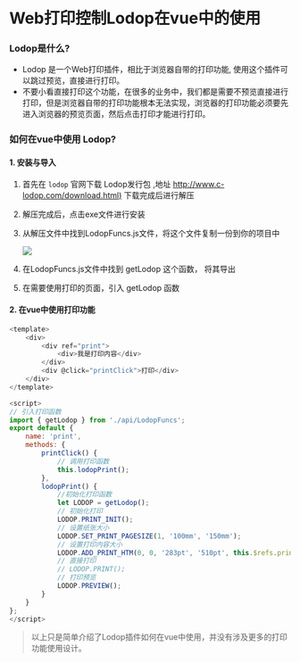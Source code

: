 

# Web打印控制Lodop在vue中的使用



### Lodop是什么?

- Lodop 是一个Web打印插件，相比于浏览器自带的打印功能,  使用这个插件可以跳过预览，直接进行打印。
- 不要小看直接打印这个功能，在很多的业务中，我们都是需要不预览直接进行打印，但是浏览器自带的打印功能根本无法实现，浏览器的打印功能必须要先进入浏览器的预览页面，然后点击打印才能进行打印。

### 如何在vue中使用 Lodop?

#### 1.  安装与导入

1. 首先在 `lodop` 官网下载 Lodop发行包 ,地址 [http://www.c-lodop.com/download.html)](http://www.c-lodop.com/download.html)  下载完成后进行解压

2. 解压完成后，点击exe文件进行安装

3. 从解压文件中找到LodopFuncs.js文件，将这个文件复制一份到你的项目中

   ![](C:\Users\Administrator\Desktop\日常笔记\插件\解压.png)

4. 在LodopFuncs.js文件中找到 getLodop 这个函数， 将其导出

5. 在需要使用打印的页面，引入 getLodop 函数

#### 2. 在vue中使用打印功能

```javascript
<template>
    <div>
        <div ref="print">
            <div>我是打印内容</div>
        </div>
        <div @click="printClick">打印</div>
    </div>
</template>

<script>
// 引入打印函数
import { getLodop } from './api/LodopFuncs';
export default {
    name: 'print',
    methods: {
        printClick() {
            // 调用打印函数
            this.lodopPrint();
        },
        lodopPrint() {
            //初始化打印函数
            let LODOP = getLodop();
            // 初始化打印
            LODOP.PRINT_INIT();
            // 设置纸张大小
            LODOP.SET_PRINT_PAGESIZE(1, '100mm', '150mm');
            // 设置打印内容大小
            LODOP.ADD_PRINT_HTM(0, 0, '283pt', '510pt', this.$refs.print.innerHTML);
            // 直接打印 
            // LODOP.PRINT();
            // 打印预览
            LODOP.PREVIEW();
        }
    }
};
</script>

```

> 以上只是简单介绍了Lodop插件如何在vue中使用，并没有涉及更多的打印功能使用设计。
